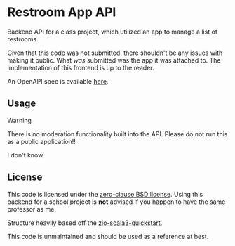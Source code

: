# Restroom App API

Backend API for a class project, which utilized an app to manage a list of restrooms.

Given that this code was not submitted, there shouldn't be any issues with making it public.
What _was_ submitted was the app it was attached to.
The implementation of this frontend is up to the reader.

An OpenAPI spec is available [here](docs/api.yaml).

## Usage

> [!WARNING]
> There is no moderation functionality built into the API.
> Please do not run this as a public application!!

I don't know.

## License

This code is licensed under the [zero-clause BSD license](LICENSE.txt).
Using this backend for a school project is **not** advised if you happen to have the same professor as me.

Structure heavily based off the [zio-scala3-quickstart](https://github.com/ScalaConsultants/zio-scala3-quickstart.g8/tree/master).

This code is unmaintained and should be used as a reference at best.
